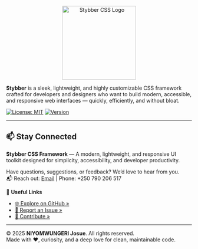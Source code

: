 <p align="center">
  <img src="https://higoverseserver.vercel.app/assets/Stybber.png" alt="Stybber CSS Logo" width="200" />
</p>

**Stybber** is a sleek, lightweight, and highly customizable CSS framework crafted for developers and designers who want to build modern, accessible, and responsive web interfaces — quickly, efficiently, and without bloat.

[![License: MIT](https://img.shields.io/badge/License-MIT-blue.svg)](LICENSE)  [![Version](https://img.shields.io/badge/version-1.0.1-blue)]()

---

## 📫 Stay Connected

**Stybber CSS Framework** — A modern, lightweight, and responsive UI toolkit designed for simplicity, accessibility, and developer productivity.

Have questions, suggestions, or feedback? We’d love to hear from you.  
📬 Reach out: [Email](mailto:njosuedev@gmail.com) | Phone: +250 790 206 517

🔗 **Useful Links**  
- [🌐 Explore on GitHub »](https://github.com/njosuedev/stybber)  
- [🐞 Report an Issue »](https://github.com/njosuedev/stybber/issues)  
- [🤝 Contribute »](https://github.com/njosuedev/stybber/blob/main/CONTRIBUTING.md)

---

© 2025 **NIYOMWUNGERI Josue**. All rights reserved.  
Made with ❤️, curiosity, and a deep love for clean, maintainable code.
